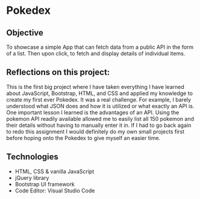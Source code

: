 # Pokedex

## Objective
To showcase a simple App that can fetch data from a public API in the form of a list. Then upon click, to fetch and display details of individual items.

## Reflections on this project:
This is the first big project where I have taken everything I have learned about JavaScript, Bootstrap, HTML, and CSS and applied my knowledge to create my first ever Pokedex. It was a real challenge. For example, I barely understood what JSON does and how it is utilized or what exactly an API is. One important lesson I learned is the advantages of an API. Using the pokemon API readily available allowed me to easily list all 150 pokemon and their details without having to manually enter it in. If I had to go back again to redo this assignment I would definitely do my own small projects first before hoping onto the Pokedex to give myself an easier time.

## Technologies

- HTML, CSS & vanilla JavaScript
- jQuery library
- Bootstrap UI framework
- Code Editor: Visual Studio Code
